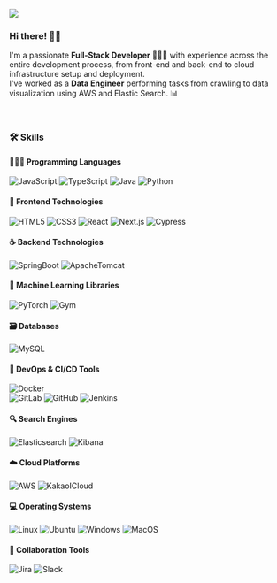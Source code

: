 <a href="mailto%3Ajueun.dev%40gmail.com" target="_blank"><img src="https://img.shields.io/badge/jueun.dev%40gmail.com-%23EA4335?style=flat-square&logo=gmail&logoColor=white"/></a>


### Hi there! 👋🏻
I'm a passionate **Full-Stack Developer** 👩🏻‍💻 with experience across the entire development process, from front-end and back-end to cloud infrastructure setup and deployment.
<br/>
I've worked as a **Data Engineer** performing tasks from crawling to data visualization using AWS and Elastic Search. 📊

<br/>

### 🛠️ Skills 

#### 👩🏻‍💻 Programming Languages
![JavaScript](https://img.shields.io/badge/-JavaScript-black?style=flat-square&logo=javascript)
![TypeScript](https://img.shields.io/badge/-TypeScript-007ACC?style=flat-square&logo=typescript&logoColor=white)
![Java](https://img.shields.io/badge/-Java-red?style=flat-square&logo=java)
![Python](https://img.shields.io/badge/-Python-yellow?style=flat-square&logo=python)

#### 🎨 Frontend Technologies
![HTML5](https://img.shields.io/badge/-HTML5-E34F26?style=flat-square&logo=html5&logoColor=white)
![CSS3](https://img.shields.io/badge/-CSS3-1572B6?style=flat-square&logo=css3)
![React](https://img.shields.io/badge/-React-black?style=flat-square&logo=react)
![Next.js](https://img.shields.io/badge/-Next.js-black?style=flat-square&logo=next.js)
![Cypress](https://img.shields.io/badge/-Cypress-17202C?style=flat-square&logo=cypress)


#### ☕ Backend Technologies
![SpringBoot](https://img.shields.io/badge/-Spring%20Boot-green?style=flat-square&logo=spring-boot)
![ApacheTomcat](https://img.shields.io/badge/-Apache%20Tomcat-F8DC75?style=flat-square&logo=apache-tomcat&logoColor=black)


#### 🧠 Machine Learning Libraries
![PyTorch](https://img.shields.io/badge/-PyTorch-orange?style=flat-square&logo=pytorch)
![Gym](https://img.shields.io/badge/-Gym-E5233F?style=flat-square&logo=openai)


#### 🗃️ Databases
![MySQL](https://img.shields.io/badge/-MySQL-4479A1?style=flat-square&logo=mysql&logoColor=white)

#### 🚀 DevOps & CI/CD Tools
![Docker](https://img.shields.io/badge/-Docker-2496ED?style=flat-square&logo=docker&logoColor=white)
<br/>
![GitLab](https://img.shields.io/badge/-GitLab-FCA121?style=flat-square&logo=gitlab)
![GitHub](https://img.shields.io/badge/-GitHub-181717?style=flat-square&logo=github)
![Jenkins](https://img.shields.io/badge/-Jenkins-D24939?style=flat-square&logo=jenkins&logoColor=white)


#### 🔍 Search Engines
![Elasticsearch](https://img.shields.io/badge/-Elasticsearch-005571?style=flat-square&logo=elasticsearch)
![Kibana](https://img.shields.io/badge/-Kibana-005571?style=flat-square&logo=kibana)


#### ☁️ Cloud Platforms
![AWS](https://img.shields.io/badge/-AWS-232F3E?style=flat-square&logo=amazon-aws)
![KakaoICloud](https://img.shields.io/badge/-Kakao%20I%20Cloud-yellow?style=flat-square&logo=kakao&logoColor=white)


#### 💻 Operating Systems
![Linux](https://img.shields.io/badge/-Linux-FCC624?style=flat-square&logo=linux&logoColor=black)
![Ubuntu](https://img.shields.io/badge/-Ubuntu-E95420?style=flat-square&logo=ubuntu&logoColor=white)
![Windows](https://img.shields.io/badge/-Windows-0078D6?style=flat-square&logo=windows)
![MacOS](https://img.shields.io/badge/-MacOS-black?style=flat-square&logo=apple)


#### 👥 Collaboration Tools
![Jira](https://img.shields.io/badge/-Jira%20Software-blue?style=flat-square&logo=jira)
![Slack](https://img.shields.io/badge/-Slack-4A154B?style=flat-square&logo=slack)



<!--
**001021/001021** is a ✨ _special_ ✨ repository because its `README.md` (this file) appears on your GitHub profile.

Here are some ideas to get you started:

- 🔭 I’m currently working on ...
- 🌱 I’m currently learning ...
- 👯 I’m looking to collaborate on ...
- 🤔 I’m looking for help with ...
- 💬 Ask me about ...
- 📫 How to reach me: ...
- 😄 Pronouns: ...
- ⚡ Fun fact: ...
-->
